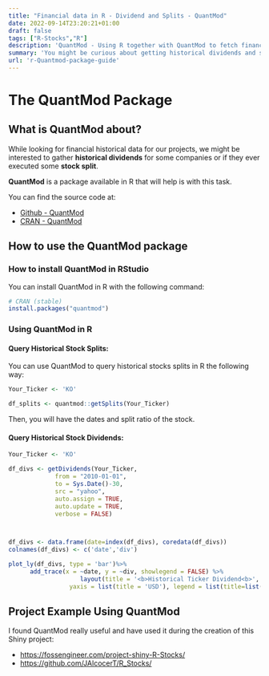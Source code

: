 ```yaml
---
title: "Financial data in R - Dividend and Splits - QuantMod"
date: 2022-09-14T23:20:21+01:00
draft: false
tags: ["R-Stocks","R"] 
description: 'QuantMod - Using R together with QuantMod to fetch financial data.'
summary: 'You might be curious about getting historical dividends and stock splits for some project that you want to accomplish - QuantMod is an open source library that helps us with this task.'
url: 'r-Quantmod-package-guide'
---
```


# The QuantMod Package

## What is QuantMod about?

While looking for financial historical data for our projects, we might be interested to gather **historical dividends** for some companies or if they ever executed some **stock split**.

**QuantMod** is a package available in R that will help is with this task.

You can find the source code at:

* [Github - QuantMod](https://github.com/joshuaulrich/quantmod/ "GH {rel='nofollow'}")
* [CRAN - QuantMod](https://cran.r-project.org/web/packages/quantmod/ "CRAN {rel='nofollow'}")


## How to use the QuantMod package


### How to install QuantMod in RStudio


You can install QuantMod in R with the following command:

```r
# CRAN (stable)
install.packages("quantmod")
```


### Using QuantMod in R 

#### Query Historical Stock Splits:

You can use QuantMod to query historical stocks splits in R the following way:

```r
Your_Ticker <- 'KO'

df_splits <- quantmod::getSplits(Your_Ticker)

```

Then, you will have the dates and split ratio of the stock.

#### Query Historical Stock Dividends:


```r
Your_Ticker <- 'KO'

df_divs <- getDividends(Your_Ticker, 
             from = "2010-01-01",
             to = Sys.Date()-30, 
             src = "yahoo", 
             auto.assign = TRUE, 
             auto.update = TRUE, 
             verbose = FALSE)



df_divs <- data.frame(date=index(df_divs), coredata(df_divs))
colnames(df_divs) <- c('date','div')
```

```r
plot_ly(df_divs, type = 'bar')%>%
      add_trace(x = ~date, y = ~div, showlegend = FALSE) %>%
                    layout(title = '<b>Historical Ticker Dividend<b>', xaxis = list(title = 'Date'), 
                 yaxis = list(title = 'USD'), legend = list(title=list(text='<b> Date </b>')))
```

## Project Example Using QuantMod

I found QuantMod really useful and have used it during the creation of this Shiny project:

* <https://fossengineer.com/project-shiny-R-Stocks/>
* <https://github.com/JAlcocerT/R_Stocks/>
